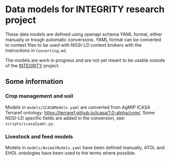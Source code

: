 
# Data models for INTEGRITY research project

These data models are defined using openapi schema YAML format, either manually or trough automatic conversions. YAML format can be converted to context files to be used with NGSI-LD context brokers with the instructions in `Converting.md`.

The models are work in progress and are not yet meant to be usable outside of the [INTEGRITY](https://www.suscrop.eu/funded-projects/3rd-call/integrity) project.

## Some information

### Crop management and soil

Models in `models/ICASAModels.yaml` are converted from AgMIP ICASA Terraref ontology: https://terraref.github.io/icasa/1.0-alpha/core/. Some NGSI-LD specific fields are added in the conversion, see: `scripts/icasa2yaml.py`.

### Livestock and feed models

Models in `models/AnimalModels.yaml` have been defined manually, ATOL and EHOL ontologies have been used to the terms where possible.

